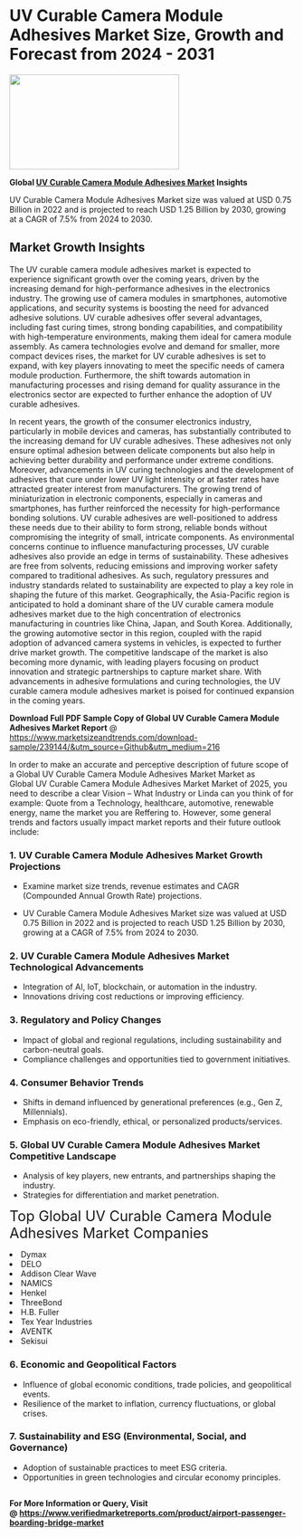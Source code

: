 <H1>UV Curable Camera Module Adhesives Market Size, Growth and Forecast from 2024 - 2031</H1><img class="aligncenter size-medium wp-image-584254" src="https://thirdeyenews.in/wp-content/uploads/2024/09/Global-Market-Research-300x168.jpeg" alt="" width="300" height="168" /><p><strong>Global&nbsp;<a href="https://www.marketsizeandtrends.com/download-sample/239144/&amp;utm_source=Github&utm_medium=216">UV Curable Camera Module Adhesives Market</a> Insights</strong></p><p>UV Curable Camera Module Adhesives Market size was valued at USD 0.75 Billion in 2022 and is projected to reach USD 1.25 Billion by 2030, growing at a CAGR of 7.5% from 2024 to 2030.</p><p><h2>Market Growth Insights</h2> <p>The UV curable camera module adhesives market is expected to experience significant growth over the coming years, driven by the increasing demand for high-performance adhesives in the electronics industry. The growing use of camera modules in smartphones, automotive applications, and security systems is boosting the need for advanced adhesive solutions. UV curable adhesives offer several advantages, including fast curing times, strong bonding capabilities, and compatibility with high-temperature environments, making them ideal for camera module assembly. As camera technologies evolve and demand for smaller, more compact devices rises, the market for UV curable adhesives is set to expand, with key players innovating to meet the specific needs of camera module production. Furthermore, the shift towards automation in manufacturing processes and rising demand for quality assurance in the electronics sector are expected to further enhance the adoption of UV curable adhesives. </p> <p>In recent years, the growth of the consumer electronics industry, particularly in mobile devices and cameras, has substantially contributed to the increasing demand for UV curable adhesives. These adhesives not only ensure optimal adhesion between delicate components but also help in achieving better durability and performance under extreme conditions. Moreover, advancements in UV curing technologies and the development of adhesives that cure under lower UV light intensity or at faster rates have attracted greater interest from manufacturers. The growing trend of miniaturization in electronic components, especially in cameras and smartphones, has further reinforced the necessity for high-performance bonding solutions. UV curable adhesives are well-positioned to address these needs due to their ability to form strong, reliable bonds without compromising the integrity of small, intricate components. As environmental concerns continue to influence manufacturing processes, UV curable adhesives also provide an edge in terms of sustainability. These adhesives are free from solvents, reducing emissions and improving worker safety compared to traditional adhesives. As such, regulatory pressures and industry standards related to sustainability are expected to play a key role in shaping the future of this market. Geographically, the Asia-Pacific region is anticipated to hold a dominant share of the UV curable camera module adhesives market due to the high concentration of electronics manufacturing in countries like China, Japan, and South Korea. Additionally, the growing automotive sector in this region, coupled with the rapid adoption of advanced camera systems in vehicles, is expected to further drive market growth. The competitive landscape of the market is also becoming more dynamic, with leading players focusing on product innovation and strategic partnerships to capture market share. With advancements in adhesive formulations and curing technologies, the UV curable camera module adhesives market is poised for continued expansion in the coming years. </p><p><span class=""><strong>Download Full PDF Sample Copy of Global UV Curable Camera Module Adhesives Market Report</strong> @ <a href="https://www.marketsizeandtrends.com/download-sample/239144/&amp;utm_source=Github&utm_medium=216" target="_blank">https://www.marketsizeandtrends.com/download-sample/239144/&amp;utm_source=Github&utm_medium=216</a></span></p><p>In order to make an accurate and perceptive description of future scope of a Global&nbsp;UV Curable Camera Module Adhesives Market Market as Global&nbsp;UV Curable Camera Module Adhesives Market Market of 2025, you need to describe a clear Vision &ndash; What Industry or Linda can you think of for example: Quote from a Technology, healthcare, automotive, renewable energy, name the market you are Reffering to. However, some general trends and factors usually impact market reports and their future outlook include:</p><h3>1.&nbsp;<strong>UV Curable Camera Module Adhesives Market Growth Projections</strong></h3><ul><li>Examine market size trends, revenue estimates and CAGR (Compounded Annual Growth Rate) projections.</li><li><p>UV Curable Camera Module Adhesives Market size was valued at USD 0.75 Billion in 2022 and is projected to reach USD 1.25 Billion by 2030, growing at a CAGR of 7.5% from 2024 to 2030.</p></li></ul><h3>2.&nbsp;<strong>UV Curable Camera Module Adhesives Market Technological Advancements</strong></h3><ul><li>Integration of AI, IoT, blockchain, or automation in the industry.</li><li>Innovations driving cost reductions or improving efficiency.</li></ul><h3>3.&nbsp;<strong>Regulatory and Policy Changes</strong></h3><ul><li>Impact of global and regional regulations, including sustainability and carbon-neutral goals.</li><li>Compliance challenges and opportunities tied to government initiatives.</li></ul><h3>4.&nbsp;<strong>Consumer Behavior Trends</strong></h3><ul><li>Shifts in demand influenced by generational preferences (e.g., Gen Z, Millennials).</li><li>Emphasis on eco-friendly, ethical, or personalized products/services.</li></ul><h3>5.&nbsp;<strong>Global UV Curable Camera Module Adhesives Market Competitive Landscape</strong></h3><ul><li>Analysis of key players, new entrants, and partnerships shaping the industry.</li><li>Strategies for differentiation and market penetration.</li></ul><p data-pm-slice="1 1 []"><span style="color: inherit; font-family: inherit; font-size: 25px;">Top Global UV Curable Camera Module Adhesives Market Companies</span></p><div class="" data-test-id=""><p><li>Dymax</li><li> DELO</li><li> Addison Clear Wave</li><li> NAMICS</li><li> Henkel</li><li> ThreeBond</li><li> H.B. Fuller</li><li> Tex Year Industries</li><li> AVENTK</li><li> Sekisui</li></p></div><h3>6.&nbsp;<strong>Economic and Geopolitical Factors</strong></h3><ul><li>Influence of global economic conditions, trade policies, and geopolitical events.</li><li>Resilience of the market to inflation, currency fluctuations, or global crises.</li></ul><h3>7.&nbsp;<strong>Sustainability and ESG (Environmental, Social, and Governance)</strong></h3><ul><li>Adoption of sustainable practices to meet ESG criteria.</li><li>Opportunities in green technologies and circular economy principles.</li></ul><h2><strong style="font-size: 14px;">For More Information or Query, Visit @&nbsp;</strong><a style="background-color: #ffffff; font-size: 14px;" href="https://www.marketsizeandtrends.com/report/uv-curable-camera-module-adhesives-market/" target="_blank">https://www.verifiedmarketreports.com/product/airport-passenger-boarding-bridge-market</a></h2>
